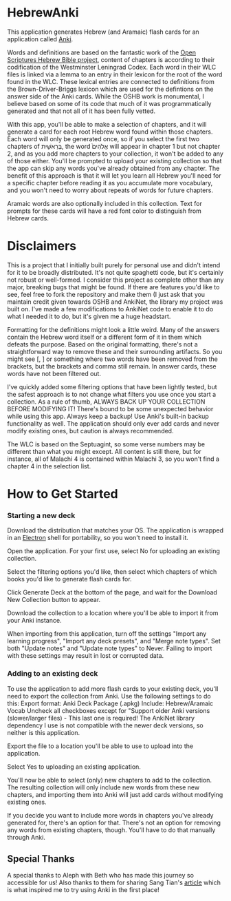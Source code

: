 # HebrewAnki
This application generates Hebrew (and Aramaic) flash cards for an application called [Anki](https://apps.ankiweb.net/).

Words and definitions are based on the fantastic work of the [Open Scriptures Hebrew Bible project](https://hb.openscriptures.org), content of chapters is according to their codification of the Westminster Leningrad Codex. Each word in their WLC files is linked via a lemma to an entry in their lexicon for the root of the word found in the WLC. These lexical entries are connected to definitions from the Brown-Driver-Briggs lexicon which are used for the defintions on the answer side of the Anki cards. While the OSHB work is monumental, I believe based on some of its code that much of it was programmatically generated and that not all of it has been fully vetted.

With this app, you'll be able to make a selection of chapters, and it will generate a card for each root Hebrew word found within those chapters. Each word will only be generated once, so if you select the first two chapters of בְּרֵאשִׁ֖ית, the word אֱלֹהִים֙ will appear in chapter 1 but not chapter 2, and as you add more chapters to your collection, it won't be added to any of those either. You'll be prompted to upload your existing collection so that the app can skip any words you've already obtained from any chapter. The benefit of this approach is that it will let you learn all Hebrew you'll need for a specific chapter before reading it as you accumulate more vocabulary, and you won't need to worry about repeats of words for future chapters.

Aramaic words are also optionally included in this collection. Text for prompts for these cards will have a red font color to distinguish from Hebrew cards.

# Disclaimers
This is a project that I initially built purely for personal use and didn't intend for it to be broadly distributed. It's not quite spaghetti code, but it's certainly not robust or well-formed. I consider this project as complete other than any major, breaking bugs that might be found. If there are features you'd like to see, feel free to fork the repository and make them (I just ask that you maintain credit given towards OSHB and AnkiNet, the library my project was built on. I've made a few modifications to AnkiNet code to enable it to do what I needed it to do, but it's given me a huge headstart.

Formatting for the definitions might look a little weird. Many of the answers contain the Hebrew word itself or a different form of it in them which defeats the purpose. Based on the original formatting, there's not a straightforward way to remove these and their surrounding artifacts. So you might see [, ] or something where two words have been removed from the brackets, but the brackets and comma still remain. In answer cards, these words have not been filtered out.

I've quickly added some filtering options that have been lightly tested, but the safest approach is to not change what filters you use once you start a collection. As a rule of thumb, ALWAYS BACK UP YOUR COLLECTION BEFORE MODIFYING IT! There's bound to be some unexpected behavior while using this app. Always keep a backup! Use Anki's built-in backup functionality as well. The application should only ever add cards and never modify existing ones, but caution is always recommended.

The WLC is based on the Septuagint, so some verse numbers may be different than what you might except. All content is still there, but for instance, all of Malachi 4 is contained within Malachi 3, so you won't find a chapter 4 in the selection list.

# How to Get Started
### Starting a new deck
Download the distribution that matches your OS. The application is wrapped in an [Electron](https://github.com/ElectronNET/Electron.NET) shell for portability, so you won't need to install it.

Open the application. For your first use, select No for uploading an existing collection.

Select the filtering options you'd like, then select which chapters of which books you'd like to generate flash cards for.

Click Generate Deck at the bottom of the page, and wait for the Download New Collection button to appear.

Download the collection to a location where you'll be able to import it from your Anki instance.

When importing from this application, turn off the settings "Import any learning progress", "Import any deck presets", and "Merge note types".
Set both "Update notes" and "Update note types" to Never.
Failing to import with these settings may result in lost or corrupted data.

### Adding to an existing deck
To use the application to add more flash cards to your existing deck, you'll need to export the collection from Anki. Use the following settings to do this:
Export format: Anki Deck Package (.apkg)
Include: Hebrew/Aramaic Vocab
Uncheck all checkboxes except for "Support older Anki versions (slower/larger files) - This last one is required! The AnkiNet library dependency I use is not compatible with the newer deck versions, so neither is this application.

Export the file to a location you'll be able to use to upload into the application.

Select Yes to uploading an existing application.

You'll now be able to select (only) new chapters to add to the collection. The resulting collection will only include new words from these new chapters, and importing them into Anki will just add cards without modifying existing ones.

If you decide you want to include more words in chapters you've already generated for, there's an option for that. There's not an option for removing any words from existing chapters, though. You'll have to do that manually through Anki.

## Special Thanks
A special thanks to Aleph with Beth who has made this journey so accessible for us! Also thanks to them for sharing Sang Tian's [article](https://medium.com/@sangsta/how-i-learned-biblical-hebrew-in-a-few-months-471fc8833255) which is what inspired me to try using Anki in the first place!